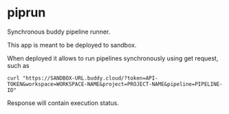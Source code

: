 # piprun 

Synchronous buddy pipeline runner.

This app is meant to be deployed to sandbox. 

When deployed it allows to run pipelines synchronously using get request, such as

```
curl "https://SANDBOX-URL.buddy.cloud/?token=API-TOKEN&workspace=WORKSPACE-NAME&project=PROJECT-NAME&pipeline=PIPELINE-ID"
```

Response will contain execution status.
